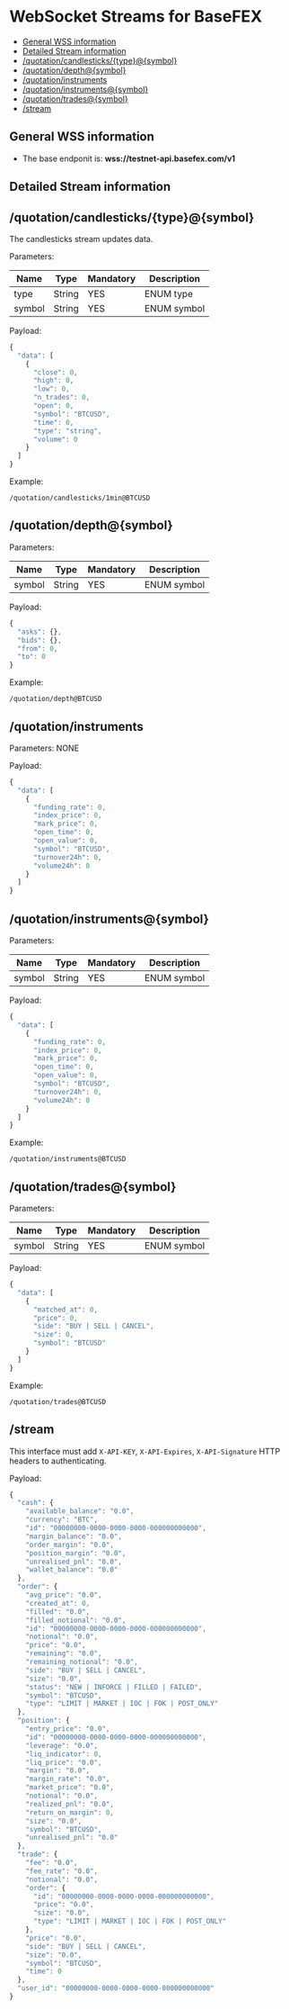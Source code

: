 # WebSocket Streams for BaseFEX

- [General WSS information](#general-wss-information)
- [Detailed Stream information](#detailed-stream-information)
- [/quotation/candlesticks/{type}@{symbol}](#quotationcandlestickstypesymbol)
- [/quotation/depth@{symbol}](#quotationdepthsymbol)
- [/quotation/instruments](#quotationinstruments)
- [/quotation/instruments@{symbol}](#quotationinstrumentssymbol)
- [/quotation/trades@{symbol}](#quotationtradessymbol)
- [/stream](#stream)

## General WSS information

- The base endponit is: **wss://testnet-api.basefex.com/v1**

## Detailed Stream information

## /quotation/candlesticks/{type}@{symbol}

The candlesticks stream updates data.

Parameters: 

Name | Type | Mandatory | Description
------------ | ------------ | ------------ | ------------
type | String | YES | ENUM type
symbol | String | YES | ENUM symbol

Payload:

```js
{
  "data": [
    {
      "close": 0,
      "high": 0,
      "low": 0,
      "n_trades": 0,
      "open": 0,
      "symbol": "BTCUSD",
      "time": 0,
      "type": "string",
      "volume": 0
    }
  ]
}
```

Example:

`/quotation/candlesticks/1min@BTCUSD`

## /quotation/depth@{symbol}

Parameters: 

Name | Type | Mandatory | Description
------------ | ------------ | ------------ | ------------
symbol | String | YES | ENUM symbol

Payload:

```js
{
  "asks": {},
  "bids": {},
  "from": 0,
  "to": 0
}
```

Example:

`/quotation/depth@BTCUSD`

## /quotation/instruments

Parameters: NONE

Payload:

```js
{
  "data": [
    {
      "funding_rate": 0,
      "index_price": 0,
      "mark_price": 0,
      "open_time": 0,
      "open_value": 0,
      "symbol": "BTCUSD",
      "turnover24h": 0,
      "volume24h": 0
    }
  ]
}
```

## /quotation/instruments@{symbol}

Parameters: 

Name | Type | Mandatory | Description
------------ | ------------ | ------------ | ------------
symbol | String | YES | ENUM symbol

Payload:

```js
{
  "data": [
    {
      "funding_rate": 0,
      "index_price": 0,
      "mark_price": 0,
      "open_time": 0,
      "open_value": 0,
      "symbol": "BTCUSD",
      "turnover24h": 0,
      "volume24h": 0
    }
  ]
}
```

Example:

`/quotation/instruments@BTCUSD`

## /quotation/trades@{symbol}

Parameters: 

Name | Type | Mandatory | Description
------------ | ------------ | ------------ | ------------
symbol | String | YES | ENUM symbol

Payload:

```js
{
  "data": [
    {
      "matched_at": 0,
      "price": 0,
      "side": "BUY | SELL | CANCEL",
      "size": 0,
      "symbol": "BTCUSD"
    }
  ]
}
```

Example:

`/quotation/trades@BTCUSD`

## /stream

This interface must add `X-API-KEY`, `X-API-Expires`, `X-API-Signature` HTTP headers to authenticating.

Payload:

```js
{
  "cash": {
    "available_balance": "0.0",
    "currency": "BTC",
    "id": "00000000-0000-0000-0000-000000000000",
    "margin_balance": "0.0",
    "order_margin": "0.0",
    "position_margin": "0.0",
    "unrealised_pnl": "0.0",
    "wallet_balance": "0.0"
  },
  "order": {
    "avg_price": "0.0",
    "created_at": 0,
    "filled": "0.0",
    "filled_notional": "0.0",
    "id": "00000000-0000-0000-0000-000000000000",
    "notional": "0.0",
    "price": "0.0",
    "remaining": "0.0",
    "remaining_notional": "0.0",
    "side": "BUY | SELL | CANCEL",
    "size": "0.0",
    "status": "NEW | INFORCE | FILLED | FAILED",
    "symbol": "BTCUSD",
    "type": "LIMIT | MARKET | IOC | FOK | POST_ONLY"
  },
  "position": {
    "entry_price": "0.0",
    "id": "00000000-0000-0000-0000-000000000000",
    "leverage": "0.0",
    "liq_indicator": 0,
    "liq_price": "0.0",
    "margin": "0.0",
    "margin_rate": "0.0",
    "market_price": "0.0",
    "notional": "0.0",
    "realized_pnl": "0.0",
    "return_on_margin": 0,
    "size": "0.0",
    "symbol": "BTCUSD",
    "unrealised_pnl": "0.0"
  },
  "trade": {
    "fee": "0.0",
    "fee_rate": "0.0",
    "notional": "0.0",
    "order": {
      "id": "00000000-0000-0000-0000-000000000000",
      "price": "0.0",
      "size": "0.0",
      "type": "LIMIT | MARKET | IOC | FOK | POST_ONLY"
    },
    "price": "0.0",
    "side": "BUY | SELL | CANCEL",
    "size": "0.0",
    "symbol": "BTCUSD",
    "time": 0
  },
  "user_id": "00000000-0000-0000-0000-000000000000"
}
```